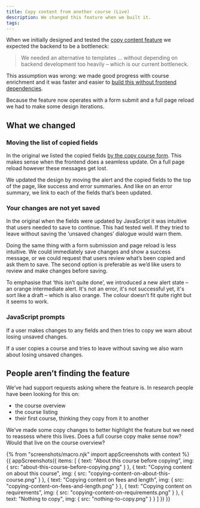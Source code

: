 ```yaml
---
title: Copy content from another course (Live)
description: We changed this feature when we built it.
tags:
---
```


When we initially designed and tested the [copy content feature](/publish-teacher-training-courses/copy-content-from-another-course) we expected the backend to be a bottleneck:

> We needed an alternative to templates … without depending on backend development too heavily – which is our current bottleneck.

This assumption was wrong: we made good progress with course enrichment and it was faster and easier to [build this without frontend dependencies](https://github.com/DFE-Digital/manage-courses-ui/pull/143).

Because the feature now operates with a form submit and a full page reload we had to make some design iterations.

## What we changed

### Moving the list of copied fields

In the original we listed the copied fields [by the copy course form](/publish-teacher-training-courses/copy-content-from-another-course#content-copied-from-another-course). This makes sense when the frontend does a seamless update. On a full page reload however these messages get lost.

We updated the design by moving the alert and the copied fields to the top of the page, like success and error summaries. And like on an error summary, we link to each of the fields that’s been updated.

### Your changes are not yet saved

In the original when the fields were updated by JavaScript it was intuitive that users needed to save to continue. This had tested well. If they tried to leave without saving the ‘unsaved changes’ dialogue would warn them.

Doing the same thing with a form submission and page reload is less intuitive. We could immediately save changes and show a success message, or we could request that users review what’s been copied and ask them to save. The second option is preferable as we’d like users to review and make changes before saving.

To emphasise that ‘this isn’t quite done’, we introduced a new alert state – an orange intermediate alert. It's not an error, it's not successful yet, it's sort like a draft – which is also orange. The colour doesn’t fit quite right but it seems to work.

### JavaScript prompts

If a user makes changes to any fields and then tries to copy we warn about losing unsaved changes.

If a user copies a course and tries to leave without saving we also warn about losing unsaved changes.

## People aren’t finding the feature

We’ve had support requests asking where the feature is. In research people have been looking for this on:

* the course overview
* the course listing
* their first course, thinking they copy from it to another

We’ve made some copy changes to better highlight the feature but we need to reassess where this lives. Does a full course copy make sense now? Would that live on the course overview?

{% from "screenshots/macro.njk" import appScreenshots with context %}
{{ appScreenshots({
  items: [
    {
      text: "About this course before copying",
      img: { src: "about-this-course-before-copying.png" }
    },
    {
      text: "Copying content on about this course",
      img: { src: "copying-content-on-about-this-course.png" }
    },
    {
      text: "Copying content on fees and length",
      img: { src: "copying-content-on-fees-and-length.png" }
    },
    {
      text: "Copying content on requirements",
      img: { src: "copying-content-on-requirements.png" }
    },
    {
      text: "Nothing to copy",
      img: { src: "nothing-to-copy.png" }
    }
  ]
}) }}
